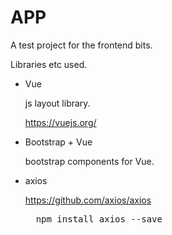 # APP

A test project for the frontend bits.

Libraries etc used.

* Vue
    
    js layout library.

    https://vuejs.org/


* Bootstrap + Vue

    bootstrap components for Vue.

* axios

    https://github.com/axios/axios

    <pre>
    npm install axios --save
    </pre>



